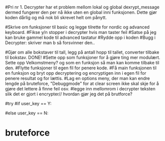 
#Pri nr 1. Decrypter har et problem mellom lokal og global dexrypt_message dermed fungerer den per nå ikke uten en global inni funksjonen. Dette gjør koden dårlig og må nok bli skrevet helt om pånytt.    

#Skrive om funksjoner til basic og legge tilrette for nordic og advanced keyboard.
#Fikse y/n stopper i decrypter hvis man taster feil
#Satse på jeg kan bruke gammel kode til advanced tastatur
#Rydde opp i koden
#Bugg i Decrypter: skriver man b så forsvinner den..




#Gjør om alle bokstaver til tall, legg på antall hopp til tallet, converter tilbake til bokstav. DONE!
#Sette opp som funksjoner for å gjøre ting mer modulært. Sette opp Velkomstmeny? og som en funksjon så man kan komme tilbake til den.
#Flytte funksjoner til egen fil for penere kode.
#Få main funksjonen til en funksjon og bryt opp decryptering og encryptigen inn i egen fil for penere resultat og for lættis.
#Lag en options meny, der man kan endre lengde på bruteforce, "Debuggmode" for at clear screen ikke skal skje for å gjøre det lettere å finne feil osv.
#legge inn mellomrom i decrypter teksten slik det er gjort i encrypter// hvordan gjør jeg det på brutforce?


#try 
#if user_key == Y: 
	
#else user_key == N:
#    bruteforce
